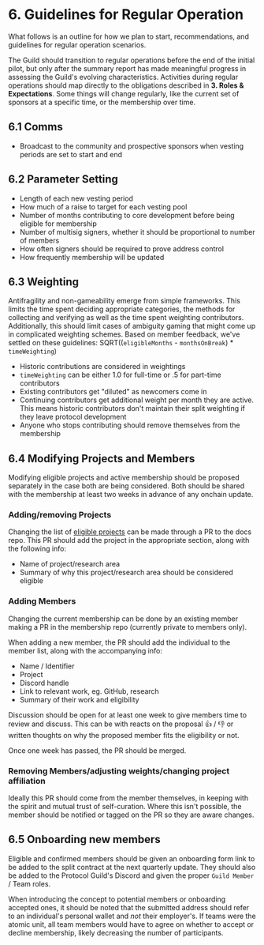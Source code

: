 # 6. Guidelines for Regular Operation

What follows is an outline for how we plan to start, recommendations, and guidelines for regular operation scenarios.

The Guild should transition to regular operations before the end of the initial pilot, but only after the summary report has made meaningful progress in assessing the Guild's evolving characteristics. Activities during regular operations should map directly to the obligations described in **3. Roles & Expectations**. Some things will change regularly, like the current set of sponsors at a specific time, or the membership over time.

## 6.1 Comms
- Broadcast to the community and prospective sponsors when vesting periods are set to start and end

## 6.2 Parameter Setting

  - Length of each new vesting period
  - How much of a raise to target for each vesting pool
  - Number of months contributing to core development before being eligible for membership
  - Number of multisig signers, whether it should be proportional to number of members
  - How often signers should be required to prove address control
  - How frequently membership will be updated

## 6.3 Weighting

Antifragility and non-gameability emerge from simple frameworks. This limits the time spent deciding appropriate categories, the methods for collecting and verifying  as well as the time spent weighting contributors. Additionally, this should limit cases of ambiguity gaming that might come up in complicated weighting schemes. Based on member feedback, we've settled on these guidelines: SQRT((`eligibleMonths` - `monthsOnBreak`) * `timeWeighting`)

  - Historic contributions are considered in weightings
  - `timeWeighting` can be either 1.0 for full-time or .5 for part-time contributors
  - Existing contributors get "diluted" as newcomers come in
  - Continuing contributors get additional weight per month they are active. This means historic contributors don't maintain their split weighting if they leave protocol development
  - Anyone who stops contributing should remove themselves from the membership

## 6.4 Modifying Projects and Members

Modifying  eligible projects and active membership should be proposed separately in the case both are being considered. Both should be shared with the membership at least two weeks in advance of any onchain update.

### Adding/removing Projects

Changing the list of [eligible projects](link) can be made through a PR to the docs repo. This PR should add the project in the appropriate section, along with the following info:

- Name of project/research area
- Summary of why this project/research area should be considered eligible 

### Adding Members

Changing the current membership can be done by an existing member making a PR in the membership repo (currently private to members only). 

When adding a new member, the PR should add the individual to the member list, along with the accompanying info:

- Name / Identifier
- Project
- Discord handle 
- Link to relevant work, eg. GitHub, research
- Summary of their work and eligibility

Discussion should be open for at least one week to give members time to review and discuss. This can be with reacts on the proposal 👍 / 👎 or written thoughts on why the proposed member fits the eligibility or not.

Once one week has passed, the PR should be merged.

### Removing Members/adjusting weights/changing project affiliation

Ideally this PR should come from the member themselves, in keeping with the spirit and mutual trust of self-curation. Where this isn't possible, the member should be notified or tagged on the PR so they are aware changes.

## 6.5 Onboarding new members

Eligible and confirmed members should be given an onboarding form link to be added to the split contract at the next quarterly update. They should also be added to the Protocol Guild's Discord and given the proper `Guild Member` / Team roles.

When introducing the concept to potential members or onboarding accepted ones, it should be noted that the submitted address should refer to an individual's personal wallet and *not* their employer's. If teams were the atomic unit, all team members would have to agree on whether to accept or decline membership, likely decreasing the number of participants.
